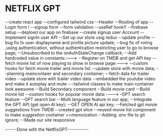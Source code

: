 # NETFLIX GPT
--create react app
--configured tailwind css
--Header
--Routing of app
--Login form !
--signup form
--form validation
--useRef hook!!
--firebase setup
--deploed our app on firebase 
--create signup user Account
--Implement signIn user API
--Set up our store usig redux
--update profile
--bug fix fo user displayname and profile picture update;
--bug fix of roting ,using authentication, without authentication restricting user to go to browse page;
--Unsubscribed to the onAuthStateChange callback;
--Add hardcoded value in constants:--->
--Register on TMDB and get API key 
-- fetch movie list of now playing to show in browse page:--->
--custom hooks for fetch movie trailer and movie list
--update store with movie data;
--planning maincontaier and secondary container;
--fetch data for trailer video
--update store with trailer video data
--embedded the youtube video and make it autoplay and mute
---tailwind classes to make main container look awesome
--Build Secondary component
--Build movie card
--Build movie list
--custom hooks for popular movie data:---->
-GPT search feature
--GPT search bar 
--Multi language feature in our app;
--Integrate the GPT API (get open AI key);
--GET OPEN AI api key;
--Fetched gpt movie suggestions from TMDB
--created gpt slice
--reused movie list component to make suggestion container
==memoization
--Adding .env file to git ignore;
--Made our site responsive


------Done with the NetflixGPT-----------

